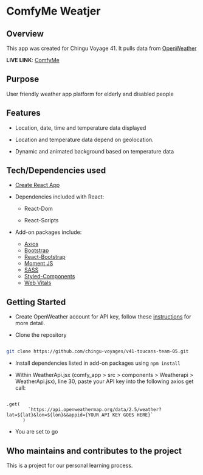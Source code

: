 # **ComfyMe Weatjer**

## Overview

This app was created for Chingu Voyage 41. It pulls data from [OpenWeather](https://openweathermap.org/api)

**LIVE LINK**: [ComfyMe](https://v41-toucans-team-05.vercel.app/)

## Purpose 
User friendly weather app platform for elderly and disabled people

## Features

- Location, date, time and temperature data displayed

- Location and temperature data depend on geolocation.

- Dynamic and animated background based on temperature data

## Tech/Dependencies used
- [Create React App](https://create-react-app.dev/)

- Dependencies included with React:
    - React-Dom

    - React-Scripts

- Add-on packages include: 
    - [Axios](https://axios-http.com/docs/intro)
    - [Bootstrap](https://getbootstrap.com/docs/5.2/getting-started/introduction/)
    - [React-Bootstrap](https://react-bootstrap.github.io/getting-started/introduction)
    - [Moment JS](https://momentjs.com/docs/)
    - [SASS](https://sass-lang.com/)
    - [Styled-Components](https://styled-components.com/docs)
    - [Web Vitals](https://www.npmjs.com/package/web-vitals)
## Getting Started
- Create OpenWeather account for API key, follow these [instructions](https://openweathermap.org/api) for more detail.

- Clone the repository 

```bash

git clone https://github.com/chingu-voyages/v41-toucans-team-05.git

```
- Install dependencies listed in add-on packages using `npm install`

- Within WeatherApi.jsx (comfy_app > src > components > Weatherapi > WeatherApi.jsx), line 30, paste your API key into the following axios get call:

```

.get(
        `https://api.openweathermap.org/data/2.5/weather?lat=${lat}&lon=${lon}&&appid={YOUR API KEY GOES HERE}`
      )

```

- You are set to go

## Who maintains and contributes to the project
This is a project for our personal learning process.

<!-- By Tarek Ismael,  William Fayette, Tommy Dang and Maria Chicaia  -->
<!-- # voyage-tasks

Your project's `readme` is as important to success as your code. For 
this reason you should put as much care into its creation and maintenance
as you would any other component of the application.

If you are unsure of what should go into the `readme` let this article,
written by an experienced Chingu, be your starting point - 
[Keys to a well written README](https://tinyurl.com/yk3wubft).

And before we go there's "one more thing"! Once you decide what to include
in your `readme` feel free to replace the text we've provided here.

> Own it & Make it your Own! -->
